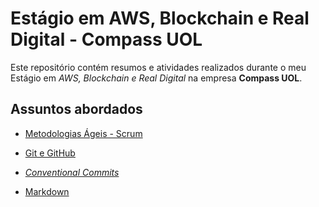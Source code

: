 # Estágio em AWS, Blockchain e Real Digital - Compass UOL
Este repositório contém resumos e atividades realizados durante o meu Estágio em _AWS, Blockchain e Real Digital_ na empresa **Compass UOL**.

## Assuntos abordados

- [Metodologias Ágeis - Scrum](Resumos/Metodologias%20Ágeis%20-%20Scrum.md)

- [Git e GitHub](Resumos/Git%20e%20GitHub.md)

- [_Conventional Commits_](Resumos/Conventional%20Commits.md)

- [Markdown](Resumos/Markdown.md)